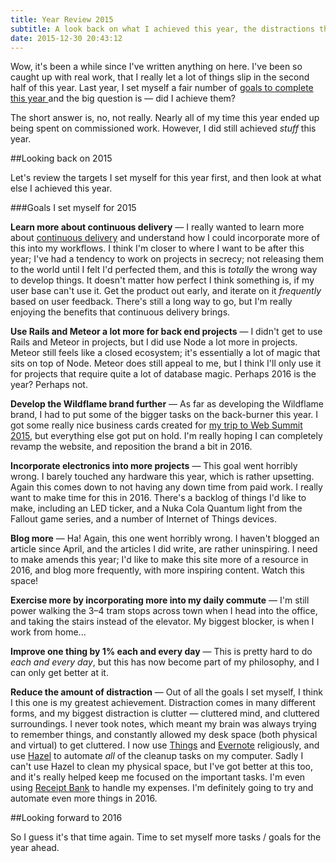 ```yaml
---
title: Year Review 2015
subtitle: A look back on what I achieved this year, the distractions that got in the way, and what I want to change and achieve going into 2016.
date: 2015-12-30 20:43:12
---
```


Wow, it's been a while since I've written anything on here. I've been so caught up with real work, that I really let a lot of things slip in the second half of this year. Last year, I set myself a fair number of [goals to complete this year ](/2014/12/Farewell-2014-hello-2015/) and the big question is — did I achieve them?

<!--more-->

The short answer is, no, not really. Nearly all of my time this year ended up being spent on commissioned work. However, I did still achieved *stuff* this year.

##Looking back on 2015

Let's review the targets I set myself for this year first, and then look at what else I achieved this year.

###Goals I set myself for 2015

**Learn more about continuous delivery** — I really wanted to learn more about [continuous delivery](https://www.thoughtworks.com/continuous-delivery) and understand how I could incorporate more of this into my workflows. I think I'm closer to where I want to be after this year; I've had a tendency to work on projects in secrecy; not releasing them to the world until I felt I'd perfected them, and this is *totally* the wrong way to develop things. It doesn't matter how perfect I think something is, if my user base can't use it. Get the product out early, and iterate on it *frequently* based on user feedback. There's still a long way to go, but I'm really enjoying the benefits that continuous delivery brings.

**Use Rails and Meteor a lot more for back end projects** — I didn't get to use Rails and Meteor in projects, but I did use Node a lot more in projects. Meteor still feels like a closed ecosystem; it's essentially a lot of magic that sits on top of Node. Meteor does still appeal to me, but I think I'll only use it for projects that require quite a lot of database magic. Perhaps 2016 is the year? Perhaps not.

**Develop the Wildflame brand further** — As far as developing the Wildflame brand, I had to put some of the bigger tasks on the back-burner this year. I got some really nice business cards created for [my trip to Web Summit 2015](https://medium.com/@kingscooty/web-summit-2015-a-developer-s-perspective-c490c0048ad4), but everything else got put on hold. I'm really hoping I can completely revamp the website, and reposition the brand a bit in 2016.

**Incorporate electronics into more projects** — This goal went horribly wrong. I barely touched any hardware this year, which is rather upsetting. Again this comes down to not having any down time from paid work. I really want to make time for this in 2016. There's a backlog of things I'd like to make, including an LED ticker, and a Nuka Cola Quantum light from the Fallout game series, and a number of Internet of Things devices.

**Blog more** — Ha! Again, this one went horribly wrong. I haven't blogged an article since April, and the articles I did write, are rather uninspiring. I need to make amends this year; I'd like to make this site more of a resource in 2016, and blog more frequently, with more inspiring content. Watch this space!

**Exercise more by incorporating more into my daily commute** — I'm still power walking the 3–4 tram stops across town when I head into the office, and taking the stairs instead of the elevator. My biggest blocker, is when I work from home...

**Improve one thing by 1% each and every day** — This is pretty hard to do *each and every day*, but this has now become part of my philosophy, and I can only get better at it.

**Reduce the amount of distraction** — Out of all the goals I set myself, I think I this one is my greatest achievement. Distraction comes in many different forms, and my biggest distraction is clutter — cluttered mind, and cluttered surroundings. I never took notes, which meant my brain was always trying to remember things, and constantly allowed my desk space (both physical and virtual) to get cluttered. I now use [Things](https://culturedcode.com/things/) and [Evernote](https://www.evernote.com/referral/Registration.action?sig=8053eeceed7c9c8951f1c6da01fddd71&uid=50553) religiously, and use [Hazel](https://www.noodlesoft.com/hazel.php) to automate *all* of the cleanup tasks on my computer. Sadly I can't use Hazel to clean my physical space, but I've got better at this too, and it's really helped keep me focused on the important tasks. I'm even using [Receipt Bank](http://receipt-bank.com/) to handle my expenses. I'm definitely going to try and automate even more things in 2016.



##Looking forward to 2016

So I guess it's that time again. Time to set myself more tasks / goals for the year ahead.
